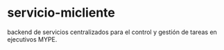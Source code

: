 # servicio-micliente

backend de servicios centralizados para el control y gestión de tareas en ejecutivos MYPE.